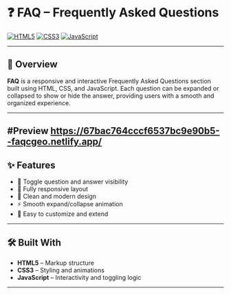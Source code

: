 # ❓ FAQ – Frequently Asked Questions

[![HTML5](https://img.shields.io/badge/HTML5-E34F26?style=flat-square&logo=html5&logoColor=white)]()
[![CSS3](https://img.shields.io/badge/CSS3-1572B6?style=flat-square&logo=css3&logoColor=white)]()
[![JavaScript](https://img.shields.io/badge/JavaScript-F7DF1E?style=flat-square&logo=javascript&logoColor=black)]()


---

## 📌 Overview

**FAQ** is a responsive and interactive Frequently Asked Questions section built using HTML, CSS, and JavaScript. Each question can be expanded or collapsed to show or hide the answer, providing users with a smooth and organized experience.

---
#Preview
https://67bac764cccf6537bc9e90b5--faqcgeo.netlify.app/
--
## ✨ Features

- 📖 Toggle question and answer visibility
- 📱 Fully responsive layout
- 🎨 Clean and modern design
- ⚡ Smooth expand/collapse animation
- 🧠 Easy to customize and extend

---

## 🛠️ Built With

- **HTML5** – Markup structure
- **CSS3** – Styling and animations
- **JavaScript** – Interactivity and toggling logic

---



